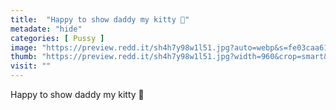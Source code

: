 ```yaml
---
title:  "Happy to show daddy my kitty 👅"
metadate: "hide"
categories: [ Pussy ]
image: "https://preview.redd.it/sh4h7y98w1l51.jpg?auto=webp&s=fe03caa61cce86dfed94dd6a3377aca516f0b230"
thumb: "https://preview.redd.it/sh4h7y98w1l51.jpg?width=960&crop=smart&auto=webp&s=95974933bb2b550168fdcc3b18b6c570609cee94"
visit: ""
---
```

Happy to show daddy my kitty 👅
